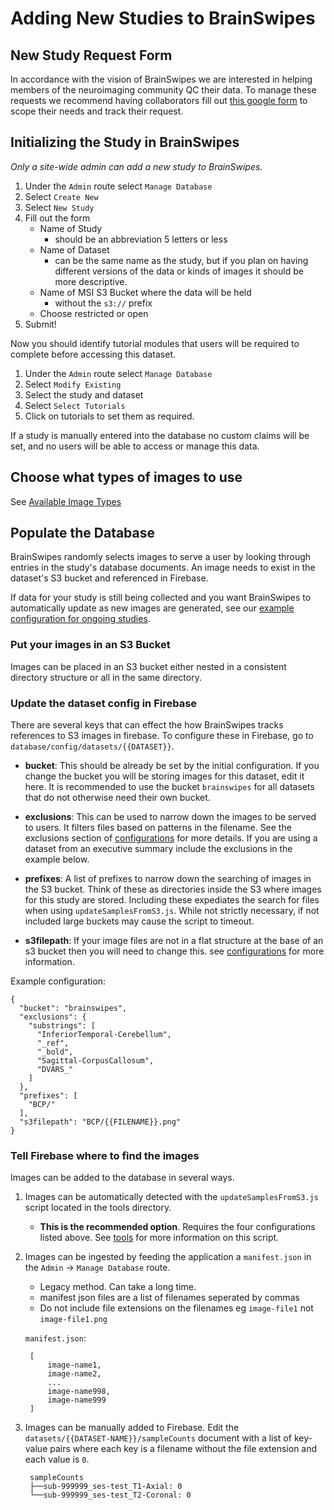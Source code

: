 # Adding New Studies to BrainSwipes

## New Study Request Form

In accordance with the vision of BrainSwipes we are interested in helping members of the neuroimaging community QC their data.
To manage these requests we recommend having collaborators fill out [this google form](https://forms.gle/jZMfSXDFnth6efWg6) to scope their needs and track their request.

## Initializing the Study in BrainSwipes

*Only a site-wide admin can add a new study to BrainSwipes.*

 1. Under the `Admin` route select `Manage Database`
 1. Select `Create New`
 1. Select `New Study`
 1. Fill out the form
    - Name of Study 
      - should be an abbreviation 5 letters or less
    - Name of Dataset
      - can be the same name as the study, but if you plan on having different versions of the data or kinds of images it should be more descriptive.
    - Name of MSI S3 Bucket where the data will be held
      - without the `s3://` prefix
    - Choose restricted or open
 1. Submit!

Now you should identify tutorial modules that users will be required to complete before accessing this dataset.

 1. Under the `Admin` route select `Manage Database`
 1. Select `Modify Existing`
 1. Select the study and dataset
 1. Select `Select Tutorials`
 1. Click on tutorials to set them as required.

If a study is manually entered into the database no custom claims will be set, and no users will be able to access or manage this data.

## Choose what types of images to use

See [Available Image Types](imagetypes.md)

## Populate the Database

BrainSwipes randomly selects images to serve a user by looking through entries in the study's database documents. An image needs to exist in the dataset's S3 bucket and referenced in Firebase.

If data for your study is still being collected and you want BrainSwipes to automatically update as new images are generated, see our [example configuration for ongoing studies](ongoing.md).

### Put your images in an S3 Bucket

Images can be placed in an S3 bucket either nested in a consistent directory structure or all in the same directory.

### Update the dataset config in Firebase

There are several keys that can effect the how BrainSwipes tracks references to S3 images in firebase. To configure these in Firebase, go to `database/config/datasets/{{DATASET}}`.

- **bucket**:
This should be already be set by the initial configuration. If you change the bucket you will be storing images for this dataset, edit it here. 
It is recommended to use the bucket `brainswipes` for all datasets that do not otherwise need their own bucket.

- **exclusions**:
This can be used to narrow down the images to be served to users. It filters files based on patterns in the filename. See the exclusions section of [configurations](configuration.md) for more details.
If you are using a dataset from an executive summary include the exclusions in the example below.

- **prefixes**:
A list of prefixes to narrow down the searching of images in the S3 bucket. Think of these as directories inside the S3 where images for this study are stored.
Including these expediates the search for files when using `updateSamplesFromS3.js`. While not strictly necessary, if not included large buckets may cause the script to timeout.

- **s3filepath**:
If your image files are not in a flat structure at the base of an s3 bucket then you will need to change this. see [configurations](configuration.md) for more information.

Example configuration:

    {
      "bucket": "brainswipes",
      "exclusions": {
        "substrings": [
          "InferiorTemporal-Cerebellum",
          "_ref",
          "_bold",
          "Sagittal-CorpusCallosum",
          "DVARS_"
        ]
      },
      "prefixes": [
        "BCP/"
      ],
      "s3filepath": "BCP/{{FILENAME}}.png"
    }


### Tell Firebase where to find the images

Images can be added to the database in several ways.

1. Images can be automatically detected with the `updateSamplesFromS3.js` script located in the tools directory.
    - **This is the recommended option**. Requires the four configurations listed above. See [tools](tools.md) for more information on this script.
1. Images can be ingested by feeding the application a `manifest.json` in the `Admin` -> `Manage Database` route.
    - Legacy method. Can take a long time.
    - manifest json files are a list of filenames seperated by commas
    - Do not include file extensions on the filenames eg `image-file1` not `image-file1.png`

    `manifest.json`:

        [
            image-name1,
            image-name2,
            ...
            image-name998,
            image-name999
        ]

1. Images can be manually added to Firebase. Edit the `datasets/{{DATASET-NAME}}/sampleCounts` document with a list of key-value pairs where each key is a filename without the file extension and each value is `0`.

        sampleCounts    
        ├──sub-999999_ses-test_T1-Axial: 0
        └──sub-999999_ses-test_T2-Coronal: 0
